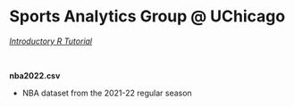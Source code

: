 # Sports Analytics Group @ UChicago

*[Introductory R Tutorial](https://skdeshpande91.github.io/wharton_moneyball/tc_lecture1.html)*

<br>

**nba2022.csv**
* NBA dataset from the 2021-22 regular season
